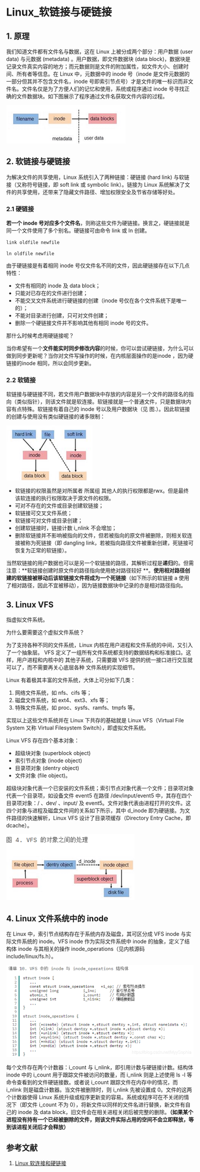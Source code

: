 # Linux_软链接与硬链接

## 1. 原理

我们知道文件都有文件名与数据，这在 Linux 上被分成两个部分：用户数据 (user data) 与元数据 (metadata)
。用户数据，即文件数据块 (data block)，数据块是记录文件真实内容的地方；而元数据则是文件的附加属性，如文件大小、创建时间、所有者等信息。在
Linux 中，元数据中的 inode 号（inode 是文件元数据的一部分但其并不包含文件名，inode
号即索引节点号）才是文件的唯一标识而非文件名。文件名仅是为了方便人们的记忆和使用，系统或程序通过 inode
号寻找正确的文件数据块。如下图展示了程序通过文件名获取文件内容的过程。

![寻找文件数据.png](寻找文件数据.png)

## 2. 软链接与硬链接

为解决文件的共享使用，Linux 系统引入了两种链接：硬链接 (hard link) 与软链接（又称符号链接，即 soft link 或 symbolic
link）。链接为 Linux 系统解决了文件的共享使用，还带来了隐藏文件路径、增加权限安全及节省存储等好处。

### 2.1 硬链接

**若一个 inode 号对应多个文件名**，则称这些文件为硬链接。换言之，硬链接就是同一个文件使用了多个别名。硬链接可由命令 link 或
ln 创建。

```shell
link oldfile newfile
```

```shell
ln oldfile newfile
```

由于硬链接是有着相同 inode 号仅文件名不同的文件，因此硬链接存在以下几点特性：

- 文件有相同的 inode 及 data block；
- 只能对已存在的文件进行创建；
- 不能交叉文件系统进行硬链接的创建（inode 号仅在各个文件系统下是唯一的）；
- 不能对目录进行创建，只可对文件创建；
- 删除一个硬链接文件并不影响其他有相同 inode 号的文件。

那什么时候考虑用硬链接呢？

当你希望有一个**文件能实时同步修改内容**的时候，你可以尝试硬链接，为什么可以做到同步更新呢？当你对文件写操作的时候，在内核层面操作的是inode
，因为硬链接的inode 相同，所以会同步更新。

### 2.2 软链接

软链接与硬链接不同，若文件用户数据块中存放的内容是另一个文件的路径名的指向（类似指针），则该文件就是软连接。软链接就是一个普通文件，只是数据块内容有点特殊。软链接有着自己的
inode 号以及用户数据块（见 图.）。因此软链接的创建与使用没有类似硬链接的诸多限制：

![软链接寻找文件数据.png](软链接寻找文件数据.png)

- 软链接的权限虽然是对所属者 所属组 其他人的执行权限都是rwx。但是最终该软连接的执行权限取决于源文件的权限。
- 可对不存在的文件或目录创建软链接；
- 软链接可交叉文件系统；
- 软链接可对文件或目录创建；
- 创建软链接时，链接计数 i_nlink 不会增加；
- 删除软链接并不影响被指向的文件，但若被指向的原文件被删除，则相关软连接被称为死链接（即 dangling
  link，若被指向路径文件被重新创建，死链接可恢复为正常的软链接）。

当然软链接的用户数据也可以是另一个软链接的路径，其解析过程是**递归**的。但需注意：**软链接创建时原文件的路径指向使用绝对路径较好
**。**使用相对路径创建的软链接被移动后该软链接文件将成为一个死链接**（如下所示的软链接 a
使用了相对路径，因此不宜被移动），因为链接数据块中记录的亦是相对路径指向。

## 3. Linux VFS

指虚拟文件系统。

为什么要需要这个虚拟文件系统？

为了支持各种不同的文件系统，Linux 内核在用户进程和文件系统的中间，又引入了一个抽象层。
VFS 定义了一组所有文件系统都支持的数据结构和标准接口。这样，用户进程和内核中的
其他子系统，只需要跟 VFS 提供的统一接口进行交互就可以了，而不需要再关心底层各种
文件系统的实现细节。

Linux 有着极其丰富的文件系统，大体上可分如下几类：

1. 网络文件系统，如 nfs、cifs 等；
2. 磁盘文件系统，如 ext4、ext3、xfs 等；
3. 特殊文件系统，如 proc、sysfs、ramfs、tmpfs 等。

实现以上这些文件系统并在 Linux 下共存的基础就是 Linux VFS（Virtual File System 又称 Virtual Filesystem Switch），即虚拟文件系统。

Linux VFS 存在四个基本对象：

- 超级块对象 (superblock object)
- 索引节点对象 (inode object)
- 目录项对象 (dentry object)
- 文件对象 (file object)。

超级块对象代表一个已安装的文件系统；索引节点对象代表一个文件；目录项对象代表一个目录项，如设备文件 event5 在路径
/dev/input/event5 中，其存在四个目录项对象：/ 、dev/ 、input/ 及 event5。文件对象代表由进程打开的文件。这四个对象与进程及磁盘文件间的关系如下所示，其中
d_inode 即为硬链接。为文件路径的快速解析，Linux VFS 设计了目录项缓存（Directory Entry Cache，即 dcache）。

![进程-VFS四对象-磁盘关系.png](进程-VFS四对象-磁盘关系.png)

## 4. Linux 文件系统中的 inode

在 Linux 中，索引节点结构存在于系统内存及磁盘，其可区分成 VFS inode 与实际文件系统的 inode。VFS inode 作为实际文件系统中
inode 的抽象，定义了结构体 inode 与其相关的操作 inode_operations（见内核源码 include/linux/fs.h）。

![VFS中的inode与inode_operations结构体.png](../maintenance/VFS中的inode与inode_operations结构体.png)

每个文件存在两个计数器：i_count 与 i_nlink，即引用计数与硬链接计数。结构体 inode 中的 i_count 用于跟踪文件被访问的数量，而
i_nlink 则是上述使用 ls -l 等命令查看到的文件硬链接数。或者说 i_count 跟踪文件在内存中的情况，而 i_nlink 则是磁盘计数器。当文件被删除时，则
i_nlink 先被设置成 0。文件的这两个计数器使得 Linux 系统升级或程序更新变的容易。系统或程序可在不关闭的情况下（即文件 i_count
不为 0），将新文件以同样的文件名进行替换，新文件有自己的 inode 及 data
block，旧文件会在相关进程关闭后被完整的删除。**（如果某个进程没有持有一个已经被删除的文件，则该文件实际占用的空间不会立即释放，等到该进程关闭后才会释放）**

## 参考文献

1. [Linux 软连接和硬链接](https://blog.csdn.net/MyySophia/article/details/104823673)